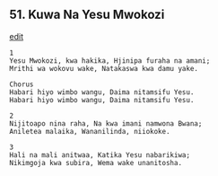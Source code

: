 ## 51. Kuwa Na Yesu Mwokozi
[edit](https://docs.google.com/document/d/1Yy1e4aUY%2DeaH2e1uyoUfw%2DFX9CJz%2DrXy/edit?mode=html)



    1
    Yesu Mwokozi, kwa hakika, Hjinipa furaha na amani;
    Mrithi wa wokovu wake, Natakaswa kwa damu yake.

    Chorus
    Habari hiyo wimbo wangu, Daima nitamsifu Yesu.
    Habari hiyo wimbo wangu, Daima nitamsifu Yesu.

    2
    Nijitoapo nina raha, Na kwa imani namwona Bwana;
    Aniletea malaika, Wananilinda, niiokoke.

    3
    Hali na mali anitwaa, Katika Yesu nabarikiwa;
    Nikimgoja kwa subira, Wema wake unanitosha.

